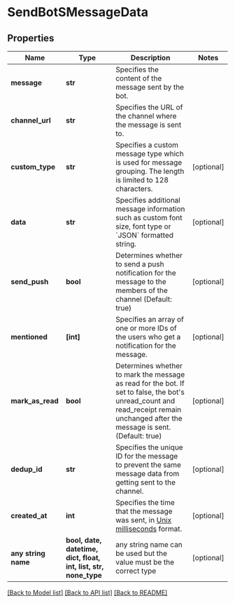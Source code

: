# SendBotSMessageData


## Properties
Name | Type | Description | Notes
------------ | ------------- | ------------- | -------------
**message** | **str** | Specifies the content of the message sent by the bot. | 
**channel_url** | **str** | Specifies the URL of the channel where the message is sent to. | 
**custom_type** | **str** | Specifies a custom message type which is used for message grouping. The length is limited to 128 characters. | [optional] 
**data** | **str** | Specifies additional message information such as custom font size, font type or &#x60;JSON&#x60; formatted string. | [optional] 
**send_push** | **bool** | Determines whether to send a push notification for the message to the members of the channel (Default: true) | [optional] 
**mentioned** | **[int]** | Specifies an array of one or more IDs of the users who get a notification for the message. | [optional] 
**mark_as_read** | **bool** | Determines whether to mark the message as read for the bot. If set to false, the bot&#39;s unread_count and read_receipt remain unchanged after the message is sent. (Default: true) | [optional] 
**dedup_id** | **str** | Specifies the unique ID for the message to prevent the same message data from getting sent to the channel. | [optional] 
**created_at** | **int** | Specifies the time that the message was sent, in [Unix milliseconds](/docs/chat/v3/platform-api/guides/miscellaneous#2-timestamps) format. | [optional] 
**any string name** | **bool, date, datetime, dict, float, int, list, str, none_type** | any string name can be used but the value must be the correct type | [optional]

[[Back to Model list]](../README.md#documentation-for-models) [[Back to API list]](../README.md#documentation-for-api-endpoints) [[Back to README]](../README.md)


